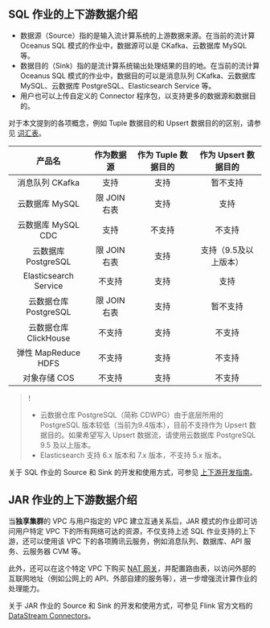 ## SQL 作业的上下游数据介绍
- 数据源（Source）指的是输入流计算系统的上游数据来源。在当前的流计算 Oceanus SQL 模式的作业中，数据源可以是 CKafka、云数据库 MySQL 等。
- 数据目的（Sink）指的是流计算系统输出处理结果的目的地。在当前的流计算 Oceanus SQL 模式的作业中，数据目的可以是消息队列 CKafka、云数据库 MySQL、云数据库 PostgreSQL、Elasticsearch Service 等。
- 用户也可以上传自定义的 Connector 程序包，以支持更多的数据源和数据目的。

对于本文提到的各项概念，例如 Tuple 数据目的和 Upsert 数据目的的区别，请参见 [词汇表](https://cloud.tencent.com/document/product/849/17740)。

|        产品名         |   作为数据源   | 作为 Tuple 数据目的 | 作为 Upsert 数据目的 |
| :-------------------: | :--------------: | :-------------------: | :--------------------: |
|    消息队列 CKafka    |       支持        |          支持         |         暂不支持         |
|    云数据库 MySQL     | 限 JOIN 右表 |           支持          |           支持           |
|  云数据库 MySQL CDC      |支持      |不支持      |不支持      |
|  云数据库 PostgreSQL  |        限 JOIN 右表        |           支持        | 支持（9.5及以上版本） |
| Elasticsearch Service |        不支持        |   支持    |    支持    |
|    云数据仓库 PostgreSQL    | 限 JOIN 右表 |         支持         |           暂不支持           |
|     云数据仓库 ClickHouse      |        不支持       |           支持           |          不支持            |
| 弹性 MapReduce HDFS | 不支持 | 支持 | 不支持 |
|对象存储 COS | 不支持 | 支持 | 不支持 |

 > ! 
 > - 云数据仓库 PostgreSQL（简称 CDWPG）由于底层所用的 PostgreSQL 版本较低（当前为9.4版本），目前不支持作为 Upsert 数据目的。如果希望写入 Upsert 数据流，请使用云数据库 PostgreSQL 9.5 及以上版本。
 > - Elasticsearch 支持 6.x 版本和 7.x 版本，不支持 5.x 版本。

关于 SQL 作业的 Source 和 Sink 的开发和使用方式，可参见 [上下游开发指南](https://cloud.tencent.com/document/product/849/48263)。

## JAR 作业的上下游数据介绍

当**独享集群**的 VPC 与用户指定的 VPC 建立互通关系后，JAR 模式的作业即可访问用户特定 VPC 下的所有网络可达的资源，不仅支持上述 SQL 作业支持的上下游，还可以使用该 VPC 下的各项腾讯云服务，例如消息队列、数据库、API 服务、云服务器 CVM 等。

此外，还可以在这个特定 VPC 下购买 [NAT 网关](https://cloud.tencent.com/document/product/552)，并配置路由表，以访问外部的互联网地址（例如公网上的 API、外部自建的服务等），进一步增强流计算作业的处理能力。

关于 JAR 作业的 Source 和 Sink 的开发和使用方式，可参见 Flink 官方文档的 [DataStream Connectors](https://ci.apache.org/projects/flink/flink-docs-release-1.11/zh/dev/connectors/)。
